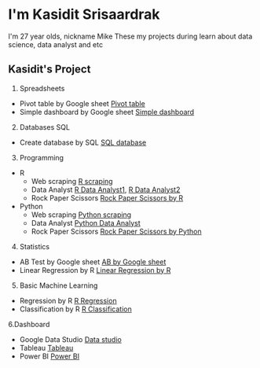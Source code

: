 # I'm Kasidit Srisaardrak
I'm 27 year olds, nickname Mike
These my projects during learn about data science, data analyst and etc

## Kasidit's Project
1. Spreadsheets
  - Pivot table by Google sheet [Pivot table](https://docs.google.com/spreadsheets/d/1V6kkMmL-uy1j0W4HX2juQ4EKSi3G984F_Sjo_TdoSLc/edit?usp=sharing)
  - Simple dashboard by Google sheet [Simple dashboard](https://docs.google.com/spreadsheets/d/19JqyZ1atElPFCIJ_JJvbB4a5bvJiiWIxEKtLubHfexU/edit?usp=sharing)

2. Databases SQL
  - Create database by SQL [SQL database](https://replit.com/@kasiditsrisaard/SQLrestaurantsdatabase#main.sql)

3. Programming
  - R 
    - Web scraping [R scraping](https://datalore.jetbrains.com/notebook/doM9UCb9S5SvxDBXFDx2Hi/iqLxf6FobxS7OsbH6Ovwrg/)
    - Data Analyst [R Data Analyst1](https://datalore.jetbrains.com/notebook/doM9UCb9S5SvxDBXFDx2Hi/4CKyipdl9tJ5sGLPYoXQYA/), [R Data Analyst2](https://datalore.jetbrains.com/notebook/doM9UCb9S5SvxDBXFDx2Hi/SHhHwgsL1Ygih2WqRrsCPP/)
    - Rock Paper Scissors [Rock Paper Scissors by R](https://replit.com/@kasiditsrisaard/rock-paper-scissors-game#main.r)
  - Python
    - Web scraping [Python scraping](https://github.com/FireFonZ/Kasidit_Project/blob/main/Python/Web%20Scraping.pyt)
    - Data Analyst [Python Data Analyst](https://datalore.jetbrains.com/notebook/doM9UCb9S5SvxDBXFDx2Hi/IOxgeEh7nYWL2Hy99kj4L3/)
    - Rock Paper Scissors [Rock Paper Scissors by Python](https://datalore.jetbrains.com/notebook/doM9UCb9S5SvxDBXFDx2Hi/7MNdlcLUvShAJK9Pvdv5KA/)
4. Statistics 
  - AB Test by Google sheet [AB by Google sheet](https://docs.google.com/spreadsheets/d/1XtiQCjZ0eX3nYUHNUE3Qg3EqUhdiWu6j-fxF4gu-GY4/edit?usp=sharing)
  - Linear Regression by R [Linear Regression by R](https://github.com/FireFonZ/Kasidit_Project/blob/main/R/Linear%20Regression.R)

5. Basic Machine Learning
  - Regression by R [R Regression](https://github.com/FireFonZ/Kasidit_Project/blob/main/R/Regression.R)
  - Classification by R [R Classification](https://github.com/FireFonZ/Kasidit_Project/blob/main/R/Classification.R)

6.Dashboard
  - Google Data Studio [Data studio](https://datastudio.google.com/reporting/ce436bd8-e9de-412b-b2e4-f860c83839b1)
  - Tableau [Tableau](https://public.tableau.com/views/DashboardTableau_16727413022250/Dashboard1?:language=en-US&:display_count=n&:origin=viz_share_link)
  - Power BI [Power BI](https://github.com/FireFonZ/Kasidit_Project/blob/main/Power_BI.pdf)
